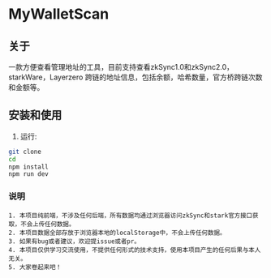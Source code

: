 # MyWalletScan

## 关于

一款方便查看管理地址的工具，目前支持查看zkSync1.0和zkSync2.0，starkWare，Layerzero 跨链的地址信息，包括余额，哈希数量，官方桥跨链次数和金额等。

## 安装和使用

1. 运行:
```bash
git clone 
cd 
npm install
npm run dev
```

### 说明

```
1. 本项目纯前端，不涉及任何后端，所有数据均通过浏览器访问zkSync和stark官方接口获取，不会上传任何数据。
2. 本项目数据全部存放于浏览器本地的localStorage中，不会上传任何数据。
3. 如果有bug或者建议，欢迎提issue或者pr。
4. 本项目仅供学习交流使用，不提供任何形式的技术支持，使用本项目产生的任何后果与本人无关。
5. 大家卷起来吧！
```

 

